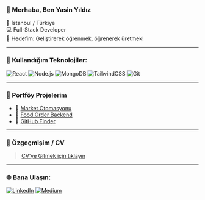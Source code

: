 
### 👋 Merhaba, Ben Yasin Yıldız

📍 İstanbul / Türkiye  
💻 Full-Stack Developer  
🎯 Hedefim: Geliştirerek öğrenmek, öğrenerek üretmek!

---

### 🚀 Kullandığım Teknolojiler:

![React](https://img.shields.io/badge/-React-090909?style=flat&logo=react)
![Node.js](https://img.shields.io/badge/-Node.js-090909?style=flat&logo=node.js)
![MongoDB](https://img.shields.io/badge/-MongoDB-090909?style=flat&logo=mongodb)
![TailwindCSS](https://img.shields.io/badge/-TailwindCSS-090909?style=flat&logo=tailwindcss)
![Git](https://img.shields.io/badge/-Git-090909?style=flat&logo=git)

---

### 📂 Portföy Projelerim

- 🔗 [Market Otomasyonu](https://github.com/yasinylz/Market-Automation)
- 🔗 [Food Order Backend](https://github.com/yasinylz/Node.js-Food-Order-Backend)
- 🔗 [GitHub Finder](https://github.com/yasinylz/GitHub-Finder)

---

### 📄 Özgeçmişim / CV
> [CV’ye Gitmek için tıklayın](https://drive.google.com/linkiniburadaekle)

---

### 🌐 Bana Ulaşın:
[![LinkedIn](https://img.shields.io/badge/LinkedIn-blue?logo=linkedin)](https://linkedin.com/in/yasin-yıldız)
[![Medium](https://img.shields.io/badge/Medium-black?logo=medium)](https://medium.com/@ysn.yldzza)
